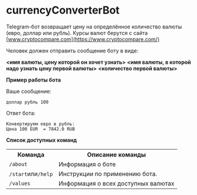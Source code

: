 # currencyConverterBot
Telegram-бот возвращает цену на определённое количество валюты (евро, доллар или рубль).
Курсы валют берутся с сайта [www.cryptocompare.com](https://www.cryptocompare.com/)

Человек должен отправить сообщение боту в виде: 

**<имя валюты, цену которой он хочет узнать>** 
**<имя валюты, в которой надо узнать цену первой валюты>** **<количество первой валюты>**

**Пример работы бота**

Ваше сообщение:
```
доллар рубль 100
```

Ответ бота:
```
Конвертируем евро в рубль: 
Цена 100 EUR  = 7842.0 RUB
```

**Список доступных команд**

<table>
  <tr>
    <th>Команда</th>
    <th>Описание команды</th>
  </tr>
   <tr>
    <td><code>/about</code></td>
    <td>Информация о боте</td>
  </tr>
   <tr>
    <td><code>/start</code>или<code>/help</code></td>
    <td>Инструкции по применению бота.</td>
  </tr>
  <tr>
    <td><code>/values</code></td>
    <td>Информация о всех доступных валютах</td>
  </tr>
</table>